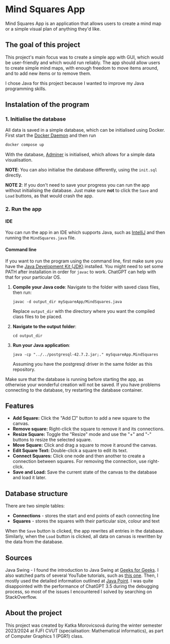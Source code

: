# Mind Squares App

Mind Squares App is an application that 
allows users to create 
a mind map or a simple visual plan of 
anything they'd like.

## The goal of this project
This project's main focus was to create a simple
app with GUI, which would be user-friendly and 
which would run reliably. The app should allow
users to create simple mind maps, with enough
freedom to move items around, and to add new items 
or to remove them. 

I chose Java for this project because I wanted to
improve my Java programming skills.

## Instalation of the program
### 1. Initialise the database
All data is saved in a simple database, which
can be initialised using Docker. First start 
the [Docker Daemon](https://docs.docker.com/config/daemon/start/)
and then run

  ```bash
  docker compose up
  ```
With the database, [Adminer](https://www.adminer.org/) 
is initialised, which allows for a simple data
visualisation.

**NOTE**: You can also initialise the database differently,
using the `init.sql` directly.

**NOTE 2**: If you don't need to save your progress you can
run the app without initialising the database. Just make
sure **not** to click the `Save` and `Load` buttons, as that
would crash the app.

### 2. Run the app
#### IDE
You can run the app in an IDE which supports Java, 
such as [IntelliJ](https://www.jetbrains.com/idea/)
and then running the ```MindSquares.java``` file.

#### Command line
If you want to run the program using the command
line, first make sure you have the 
[Java Development Kit (JDK)](https://www.oracle.com/java/technologies/downloads/#jdk22-linux)
installed. You might need to set some PATH after installation
in order for `javac` to work. ChatGPT can help with that for your
particular OS.

1. **Compile your Java code**:
Navigate to the folder with saved class files, then run:
   ```
   javac -d output_dir mySquareApp/MindSquares.java
   ```

   Replace `output_dir` with the directory where you want the compiled class files to be placed.

2. **Navigate to the output folder**:
   ```
   cd output_dir
   ```

3. **Run your Java application**:
   ```
   java -cp "../../postgresql-42.7.2.jar;." mySquareApp.MindSquares
   ```
   Assuming you have the postgresql driver in the same folder as this repository.
   
Make sure that the database is running before starting
the app, as otherwise your wonderful creation will not
be saved. If you have problems connecting to the database,
try restarting the database container.

## Features
- **Add Square:** Click the "Add □" button to add a new square to the canvas.
- **Remove square:** Right-click the square to remove it and its connections.
- **Resize Square:** Toggle the "Resize" mode and use the "+" and "-" buttons to resize the selected square.
- **Move Square:** Click and drag a square to move it around the canvas.
- **Edit Square Text:** Double-click a square to edit its text.
- **Connect Squares:** Click one node and then another to create a connection between squares. For removing the connection, use right-click.
- **Save and Load:** Save the current state of the canvas to the database and load it later.

## Database structure
There are two simple tables:
- **Connections** - stores the start and end points of each connecting line
- **Squares** - stores the squares with their particular size, colour and text

When the `Save` button is clicked, the app rewrites
all entries in the database. Similarly, when the `Load`
button is clicked, all data on canvas is 
rewritten by the data
from the database.

## Sources
Java Swing - I found the introduction to Java Swing at
[Geeks for Geeks](https://www.geeksforgeeks.org/introduction-to-java-swing/).
I also watched parts of several YouTube tutorials, such as
[this one](https://www.youtube.com/watch?v=Kmgo00avvEw&ab_channel=BroCode).
Then, I mostly used the detailed information outlined at
[Java Point](https://www.javatpoint.com/java-swing).
I was quite disappointed with the performance 
of ChatGPT 3.5
during the debugging process, so most 
of the issues I encountered I solved by searching
on StackOverflow.

## About the project
This project was created by Katka Morovicsová
during the winter semester 2023/2024 at FJFI CVUT
(specialisation: Mathematical informatics),
as part of Computer Graphics 1 (PGR1) class.